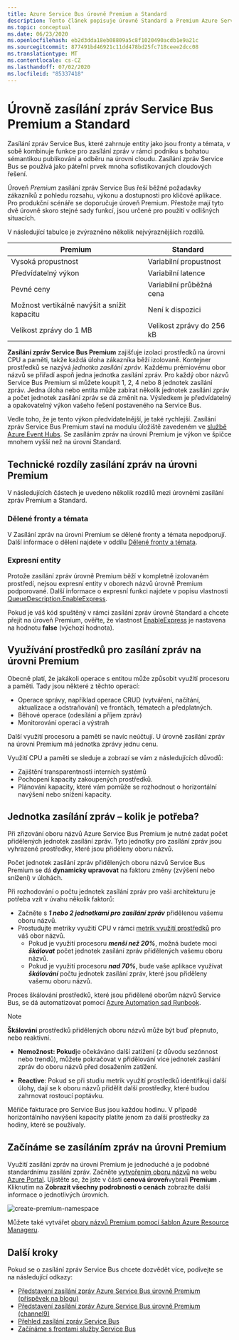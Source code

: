```yaml
---
title: Azure Service Bus úrovně Premium a Standard
description: Tento článek popisuje úrovně Standard a Premium Azure Service Bus. Porovná tyto úrovně a poskytuje technické rozdíly.
ms.topic: conceptual
ms.date: 06/23/2020
ms.openlocfilehash: eb2d3dda18eb08809a5c8f1020490acdb1e9a21c
ms.sourcegitcommit: 877491bd46921c11dd478bd25fc718ceee2dcc08
ms.translationtype: MT
ms.contentlocale: cs-CZ
ms.lasthandoff: 07/02/2020
ms.locfileid: "85337418"
---
```

# <a name="service-bus-premium-and-standard-messaging-tiers"></a>Úrovně zasílání zpráv Service Bus Premium a Standard

Zasílání zpráv Service Bus, které zahrnuje entity jako jsou fronty a témata, v sobě kombinuje funkce pro zasílání zpráv v rámci podniku s bohatou sémantikou publikování a odběru na úrovni cloudu. Zasílání zpráv Service Bus se používá jako páteřní prvek mnoha sofistikovaných cloudových řešení.

Úroveň *Premium* zasílání zpráv Service Bus řeší běžné požadavky zákazníků z pohledu rozsahu, výkonu a dostupnosti pro klíčové aplikace. Pro produkční scénáře se doporučuje úroveň Premium. Přestože mají tyto dvě úrovně skoro stejné sady funkcí, jsou určené pro použití v odlišných situacích.

V následující tabulce je zvýrazněno několik nejvýraznějších rozdílů.

| Premium | Standard |
| --- | --- |
| Vysoká propustnost |Variabilní propustnost |
| Předvídatelný výkon |Variabilní latence |
| Pevné ceny |Variabilní průběžná cena  |
| Možnost vertikálně navýšit a snížit kapacitu |Není k dispozici |
| Velikost zprávy do 1 MB |Velikost zprávy do 256 kB |

**Zasílání zpráv Service Bus Premium** zajišťuje izolaci prostředků na úrovni CPU a paměti, takže každá úloha zákazníka běží izolovaně. Kontejner prostředků se nazývá *jednotka zasílání zpráv*. Každému prémiovému obor názvů se přiřadí aspoň jedna jednotka zasílání zpráv. Pro každý obor názvů Service Bus Premium si můžete koupit 1, 2, 4 nebo 8 jednotek zasílání zpráv. Jedna úloha nebo entita může zabírat několik jednotek zasílání zpráv a počet jednotek zasílání zpráv se dá změnit na. Výsledkem je předvídatelný a opakovatelný výkon vašeho řešení postaveného na Service Bus.

Vedle toho, že je tento výkon předvídatelnější, je také rychlejší. Zasílání zpráv Service Bus Premium staví na modulu úložiště zavedeném ve [službě Azure Event Hubs](https://azure.microsoft.com/services/event-hubs/). Se zasíláním zpráv na úrovni Premium je výkon ve špičce mnohem vyšší než na úrovni Standard.

## <a name="premium-messaging-technical-differences"></a>Technické rozdíly zasílání zpráv na úrovni Premium

V následujících částech je uvedeno několik rozdílů mezi úrovněmi zasílání zpráv Premium a Standard.

### <a name="partitioned-queues-and-topics"></a>Dělené fronty a témata

V Zasílání zpráv na úrovni Premium se dělené fronty a témata nepodporují. Další informace o dělení najdete v oddílu [Dělené fronty a témata](service-bus-partitioning.md).

### <a name="express-entities"></a>Expresní entity

Protože zasílání zpráv úrovně Premium běží v kompletně izolovaném prostředí, nejsou expresní entity v oborech názvů úrovně Premium podporované. Další informace o expresní funkci najdete v popisu vlastnosti [QueueDescription.EnableExpress](/dotnet/api/microsoft.servicebus.messaging.queuedescription.enableexpress#Microsoft_ServiceBus_Messaging_QueueDescription_EnableExpress).

Pokud je váš kód spuštěný v rámci zasílání zpráv úrovně Standard a chcete přejít na úroveň Premium, ověřte, že vlastnost [EnableExpress](/dotnet/api/microsoft.servicebus.messaging.queuedescription.enableexpress#Microsoft_ServiceBus_Messaging_QueueDescription_EnableExpress) je nastavena na hodnotu **false** (výchozí hodnota).

## <a name="premium-messaging-resource-usage"></a>Využívání prostředků pro zasílání zpráv na úrovni Premium
Obecně platí, že jakákoli operace s entitou může způsobit využití procesoru a paměti. Tady jsou některé z těchto operací: 

- Operace správy, například operace CRUD (vytváření, načítání, aktualizace a odstraňování) ve frontách, tématech a předplatných.
- Běhové operace (odesílání a příjem zpráv)
- Monitorování operací a výstrah

Další využití procesoru a paměti se navíc neúčtují. U úrovně zasílání zpráv na úrovni Premium má jednotka zprávy jednu cenu.

Využití CPU a paměti se sleduje a zobrazí se vám z následujících důvodů: 

- Zajištění transparentnosti interních systémů
- Pochopení kapacity zakoupených prostředků.
- Plánování kapacity, které vám pomůže se rozhodnout o horizontální navýšení nebo snížení kapacity.

## <a name="messaging-unit---how-many-are-needed"></a>Jednotka zasílání zpráv – kolik je potřeba?

Při zřizování oboru názvů Azure Service Bus Premium je nutné zadat počet přidělených jednotek zasílání zpráv. Tyto jednotky pro zasílání zpráv jsou vyhrazené prostředky, které jsou přiděleny oboru názvů.

Počet jednotek zasílání zpráv přidělených oboru názvů Service Bus Premium se dá **dynamicky upravovat** na faktoru změny (zvýšení nebo snížení) v úlohách.

Při rozhodování o počtu jednotek zasílání zpráv pro vaši architekturu je potřeba vzít v úvahu několik faktorů:

- Začněte s ***1 nebo 2 jednotkami pro zasílání zpráv*** přidělenou vašemu oboru názvů.
- Prostudujte metriky využití CPU v rámci [metrik využití prostředků](service-bus-metrics-azure-monitor.md#resource-usage-metrics) pro váš obor názvů.
    - Pokud je využití procesoru ***menší než 20%***, možná budete moci ***škálovat*** počet jednotek zasílání zpráv přidělených vašemu oboru názvů.
    - Pokud je využití procesoru ***nad 70%***, bude vaše aplikace využívat ***škálování*** počtu jednotek zasílání zpráv, které jsou přiděleny vašemu oboru názvů.

Proces škálování prostředků, které jsou přidělené oborům názvů Service Bus, se dá automatizovat pomocí [Azure Automation sad Runbook](../automation/automation-quickstart-create-runbook.md).

> [!NOTE]
> **Škálování** prostředků přidělených oboru názvů může být buď přepnuto, nebo reaktivní.
>
>  * **Nemožnost: Pokud**je očekáváno další zatížení (z důvodu sezónnost nebo trendů), můžete pokračovat v přidělování více jednotek zasílání zpráv do oboru názvů před dosažením zatížení.
>
>  * **Reactive**: Pokud se při studiu metrik využití prostředků identifikují další úlohy, dají se k oboru názvů přidělit další prostředky, které budou zahrnovat rostoucí poptávku.
>
> Měřiče fakturace pro Service Bus jsou každou hodinu. V případě horizontálního navýšení kapacity platíte jenom za další prostředky za hodiny, které se používaly.
>

## <a name="get-started-with-premium-messaging"></a>Začínáme se zasíláním zpráv na úrovni Premium

Využití zasílání zpráv na úrovni Premium je jednoduché a je podobné standardnímu zasílání zpráv. Začněte [vytvořením oboru názvů](service-bus-create-namespace-portal.md) na webu [Azure Portal](https://portal.azure.com). Ujistěte se, že jste v části **cenová úroveň**vybrali **Premium** . Kliknutím na **Zobrazit všechny podrobnosti o cenách** zobrazíte další informace o jednotlivých úrovních.

![create-premium-namespace][create-premium-namespace]

Můžete také vytvářet [obory názvů Premium pomocí šablon Azure Resource Manageru](https://azure.microsoft.com/resources/templates/101-servicebus-pn-ar/).

## <a name="next-steps"></a>Další kroky

Pokud se o zasílání zpráv Service Bus chcete dozvědět více, podívejte se na následující odkazy:

* [Představení zasílání zpráv Azure Service Bus úrovně Premium (příspěvek na blogu)](https://azure.microsoft.com/blog/introducing-azure-service-bus-premium-messaging/)
* [Představení zasílání zpráv Azure Service Bus úrovně Premium (channel9)](https://channel9.msdn.com/Blogs/Subscribe/Introducing-Azure-Service-Bus-Premium-Messaging)
* [Přehled zasílání zpráv Service Bus](service-bus-messaging-overview.md)
* [Začínáme s frontami služby Service Bus](service-bus-dotnet-get-started-with-queues.md)

<!--Image references-->

[create-premium-namespace]: ./media/service-bus-premium-messaging/select-premium-tier.png
